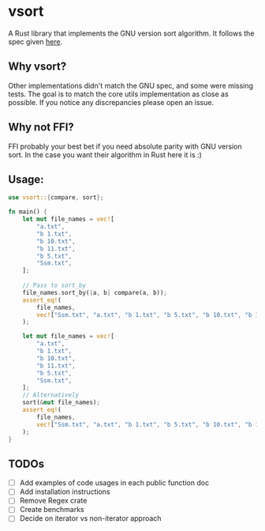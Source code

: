 # vsort

A Rust library that implements the GNU version sort algorithm. It follows the spec
given [here](https://github.com/coreutils/coreutils/blob/master/doc/sort-version.texi).

## Why vsort?
Other implementations didn't match the GNU spec, and some were missing tests. The goal is to match the core utils
implementation as close as possible. If you notice any discrepancies please open an issue.

## Why not FFI?
FFI probably your best bet if you need absolute parity with GNU version sort. In the case you want their
algorithm in Rust here it is :) 

## Usage:

```rust
use vsort::{compare, sort};

fn main() {
    let mut file_names = vec![
        "a.txt",
        "b 1.txt",
        "b 10.txt",
        "b 11.txt",
        "b 5.txt",
        "Ssm.txt",
    ];
    
    // Pass to sort_by
    file_names.sort_by(|a, b| compare(a, b));
    assert_eq!(
        file_names,
        vec!["Ssm.txt", "a.txt", "b 1.txt", "b 5.txt", "b 10.txt", "b 11.txt"]
    );

    let mut file_names = vec![
        "a.txt",
        "b 1.txt",
        "b 10.txt",
        "b 11.txt",
        "b 5.txt",
        "Ssm.txt",
    ];
    // Alternatively
    sort(&mut file_names);
    assert_eq!(
        file_names,
        vec!["Ssm.txt", "a.txt", "b 1.txt", "b 5.txt", "b 10.txt", "b 11.txt"]
    );
}
```

## TODOs
- [ ] Add examples of code usages in each public function doc
- [ ] Add installation instructions
- [ ] Remove Regex crate
- [ ] Create benchmarks
- [ ] Decide on iterator vs non-iterator approach